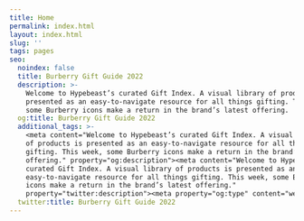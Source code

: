```yaml
---
title: Home
permalink: index.html
layout: index.html
slug: ''
tags: pages
seo:
  noindex: false
  title: Burberry Gift Guide 2022
  description: >-
    Welcome to Hypebeast’s curated Gift Index. A visual library of products is
    presented as an easy-to-navigate resource for all things gifting. This week,
    some Burberry icons make a return in the brand’s latest offering.
  og:title: Burberry Gift Guide 2022
  additional_tags: >-
    <meta content="Welcome to Hypebeast’s curated Gift Index. A visual library
    of products is presented as an easy-to-navigate resource for all things
    gifting. This week, some Burberry icons make a return in the brand’s latest
    offering." property="og:description"><meta content="Welcome to Hypebeast’s
    curated Gift Index. A visual library of products is presented as an
    easy-to-navigate resource for all things gifting. This week, some Burberry
    icons make a return in the brand’s latest offering."
    property="twitter:description"><meta property="og:type" content="website">
  twitter:title: Burberry Gift Guide 2022
---
```



